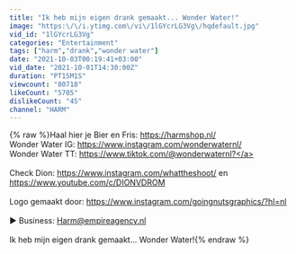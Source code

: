 ```yaml
---
title: "Ik heb mijn eigen drank gemaakt... Wonder Water!"
image: "https:\/\/i.ytimg.com\/vi\/1lGYcrLG3Vg\/hqdefault.jpg"
vid_id: "1lGYcrLG3Vg"
categories: "Entertainment"
tags: ["harm","drank","wonder water"]
date: "2021-10-03T00:19:41+03:00"
vid_date: "2021-10-01T14:30:00Z"
duration: "PT15M1S"
viewcount: "80718"
likeCount: "5705"
dislikeCount: "45"
channel: "HARM"
---
```

{% raw %}Haal hier je Bier en Fris: <a rel="nofollow" target="blank" href="https://harmshop.nl/">https://harmshop.nl/</a><br />Wonder Water IG: <a rel="nofollow" target="blank" href="https://www.instagram.com/wonderwaternl/">https://www.instagram.com/wonderwaternl/</a><br />Wonder Water TT: <a rel="nofollow" target="blank" href="https://www.tiktok.com/@wonderwaternl?">https://www.tiktok.com/@wonderwaternl?</a><br /><br />Check Dion: <a rel="nofollow" target="blank" href="https://www.instagram.com/whattheshoot/">https://www.instagram.com/whattheshoot/</a> en <a rel="nofollow" target="blank" href="https://www.youtube.com/c/DIONVDROM">https://www.youtube.com/c/DIONVDROM</a><br /><br />Logo gemaakt door: <a rel="nofollow" target="blank" href="https://www.instagram.com/goingnutsgraphics/?hl=nl">https://www.instagram.com/goingnutsgraphics/?hl=nl</a><br /><br />► Business: Harm@empireagency.nl<br /><br />Ik heb mijn eigen drank gemaakt... Wonder Water!{% endraw %}
